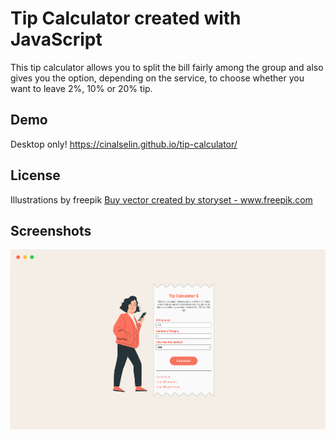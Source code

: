 # Tip Calculator created with JavaScript

This tip calculator allows you to split the bill fairly among the group and also gives you the option, depending on the service, to choose whether you want to leave 2%, 10% or 20% tip.

## Demo

Desktop only!
https://cinalselin.github.io/tip-calculator/

## License

Illustrations by freepik
<a href='https://www.freepik.com/vectors/buy'>Buy vector created by storyset - www.freepik.com</a>

## Screenshots

![App Screenshot](./assets/screenshots/carbon_Template_tip-calculator.png)
